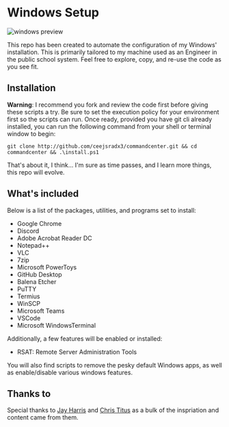 # Windows Setup

![windows preview](https://raw.githubusercontent.com/cjmvincent/commandcenter/master/preview.png)

This repo has been created to automate the configuration of my Windows' installation. This is primarily tailored to my machine used as an Engineer in the public school system. Feel free to explore, copy, and re-use the code as you see fit.

## Installation

**Warning**: I recommend you fork and review the code first before giving these scripts
a try. Be sure to set the execution policy for your environment first so the scripts can run. Once ready, provided you have git cli already installed, you can run the following command from your shell or terminal window to begin:

    git clone http://github.com/ceejsradx3/commandcenter.git && cd commandcenter && .\install.ps1

That's about it, I think... I'm sure as time passes, and I learn more things, this repo will evolve.

## What's included

Below is a list of the packages, utilities, and programs set to install:

- Google Chrome
- Discord
- Adobe Acrobat Reader DC
- Notepad++
- VLC
- 7zip
- Microsoft PowerToys
- GitHub Desktop
- Balena Etcher
- PuTTY
- Termius
- WinSCP
- Microsoft Teams
- VSCode
- Microsoft WindowsTerminal

Additionally, a few features will be enabled or installed:
- RSAT: Remote Server Administration Tools

You will also find scripts to remove the pesky default Windows apps, as well as enable/disable various windows features.

## Thanks to
Special thanks to [Jay Harris](https://github.com/jayharris/dotfiles-windows) and [Chris Titus](https://github.com/ChrisTitusTech/win10script) as a bulk of the inspriation and content came from them.
